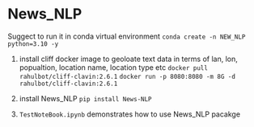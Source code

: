 # News_NLP

Suggect to run it in conda virtual environment 
`conda create -n NEW_NLP python=3.10 -y`

1. install cliff docker image to geoloate text data in terms of lan, lon, popualtion, location name, location type etc
   `docker pull rahulbot/cliff-clavin:2.6.1`
   `docker run -p 8080:8080 -m 8G -d rahulbot/cliff-clavin:2.6.1`
   
2. install News_NLP `pip install News-NLP`

3. `TestNoteBook.ipynb` demonstrates how to use News_NLP pacakge

